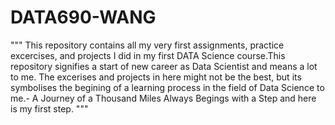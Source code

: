 # DATA690-WANG
""" This repository contains all my very first assignments, practice excercises, and projects I did in my first DATA Science course.This repository signifies a start of new career as Data Scientist and means a lot to me. The excerises and projects in here might not be the best, but its symbolises the begining of a learning process in the field of Data Science to me.- A Journey of a Thousand Miles Always Begings with a Step and here is my first step. """
